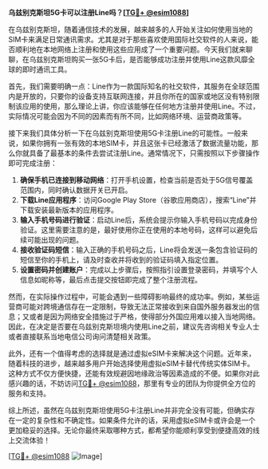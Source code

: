 **乌兹别克斯坦5G卡可以注册Line吗？[[TG💪+ @esim1088](https://t.me/s/esim1088)]**

在乌兹别克斯坦，随着通信技术的发展，越来越多的人开始关注如何使用当地的SIM卡来满足日常通讯需求。尤其是对于那些喜欢使用国际社交软件的人来说，能否顺利地在本地网络上注册和使用这些应用成了一个重要问题。今天我们就来聊聊，在乌兹别克斯坦购买一张5G卡后，是否能够成功注册并使用Line这款风靡全球的即时通讯工具。

首先，我们需要明确一点：Line作为一款国际知名的社交软件，其服务在全球范围内是开放的，只要你的设备支持互联网连接，并且你所在的国家或地区没有特别限制该应用的使用，那么理论上讲，你应该能够在任何地方注册并使用Line。不过，实际情况可能会因为不同的因素而有所不同，比如网络环境、运营商政策等。

接下来我们具体分析一下在乌兹别克斯坦使用5G卡注册Line的可能性。一般来说，如果你拥有一张有效的本地SIM卡，并且这张卡已经激活了数据流量功能，那么你就具备了最基本的条件去尝试注册Line。通常情况下，只需按照以下步骤操作即可完成注册：

1. **确保手机已连接到移动网络**：打开手机设置，检查当前是否处于5G信号覆盖范围内，同时确认数据开关已开启。
2. **下载Line应用程序**：访问Google Play Store（谷歌应用商店），搜索“Line”并下载安装最新版本的应用程序。
3. **输入手机号码进行验证**：启动Line后，系统会提示你输入手机号码以完成身份验证。这里需要注意的是，最好使用你正在使用的本地号码，这样可以避免后续可能出现的问题。
4. **接收验证码短信**：输入正确的手机号码之后，Line将会发送一条包含验证码的短信至你的手机上，请及时查收并将收到的验证码填入指定位置。
5. **设置密码并创建账户**：完成以上步骤后，按照指引设置登录密码，并填写个人信息如昵称等，最后点击提交按钮即完成了整个注册流程。

然而，在实际操作过程中，可能会遇到一些障碍影响最终的成功率。例如，某些运营商可能对跨境通信存在一定限制，导致无法正常接收到来自国外服务器发出的信息；又或者是因为网络安全措施过于严格，使得部分外国应用难以接入当地网络。因此，在决定是否要在乌兹别克斯坦境内使用Line之前，建议先咨询相关专业人士或者直接联系当地电信公司询问清楚相关政策。

此外，还有一个值得考虑的选择就是通过虚拟eSIM卡来解决这个问题。近年来，随着科技的进步，越来越多用户开始选择使用虚拟eSIM卡替代传统实体SIM卡。这种方式不仅方便快捷，还能有效规避因地缘政治等因素造成的不便。如果你对此感兴趣的话，不妨访问[TG💪+ @esim1088](https://t.me/s/esim1088)，那里有专业的团队为你提供全方位的服务和支持。

综上所述，虽然在乌兹别克斯坦使用5G卡注册Line并非完全没有可能，但确实存在一定的复杂性和不确定性。如果条件允许的话，采用虚拟eSIM卡或许会是一个更加稳妥的选择。无论你最终采取哪种方式，都希望你能顺利享受到便捷高效的线上交流体验！

[[TG💪+ @esim1088](https://t.me/s/esim1088) ![Image](https://i.postimg.cc/4NQfJmqS/Snipaste-2025-05-13-00-14-12.png)]